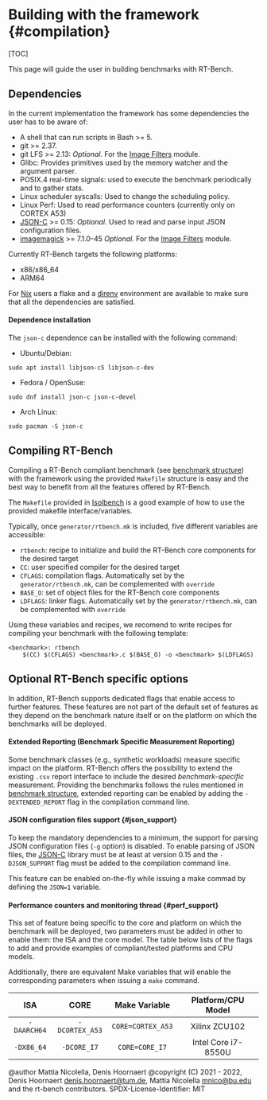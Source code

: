 # Building with the framework {#compilation}

[TOC]

This page will guide the user in building benchmarks with RT-Bench.

## Dependencies

In the current implementation the framework has some
dependencies the user has to be aware of:

- A shell that can run scripts in Bash >= 5.
- git >= 2.37.
- git LFS >= 2.13: _Optional._ For the [Image Filters](https://rt-bench.gitlab.io/rt-bench/group__image-filters.html) module.
- Glibc: Provides primitives used by the memory watcher and the argument parser.
- POSIX.4 real-time signals: used to execute the benchmark periodically and to gather stats.
- Linux scheduler syscalls: Used to change the scheduling policy.
- Linux Perf: Used to read performance counters (currently only on CORTEX A53)
- [JSON-C](https://github.com/json-c/json-c) >= 0.15: _Optional._ Used to read and parse input JSON configuration files.
- [imagemagick](https://imagemagick.org/) >= 7.1.0-45 _Optional._ For the [Image Filters](https://rt-bench.gitlab.io/rt-bench/group__image-filters.html) module.

Currently RT-Bench targets the following platforms:
- x86/x86_64
- ARM64

For [Nix](https://nixos.org/) users a flake and a [direnv](https://direnv.net/) environment are available to make sure that all the dependencies are satisfied.

#### Dependence installation
  The `json-c` dependence can be installed with the following command:
- Ubuntu/Debian:
```{.sh}
sudo apt install libjson-c5 libjson-c-dev
```
- Fedora / OpenSuse:
```{.sh}
sudo dnf install json-c json-c-devel
```
- Arch Linux:
```{.sh}
sudo pacman -S json-c
```

## Compiling RT-Bench

Compiling a RT-Bench compliant benchmark (see [benchmark structure](3-Extending_rt-bench.markdown)) with the framework using the provided `Makefile` structure is easy and the best way to benefit from all the features offered by RT-Bench.

The `Makefile` provided in [Isolbench]() is a good example of how to use the provided makefile interface/variables.

Typically, once `generator/rtbench.mk` is included, five different variables are accessible:
 - `rtbench`: recipe to initialize and build the RT-Bench core components for the desired target
 - `CC`: user specified compiler for the desired target
 - `CFLAGS`: compilation flags. Automatically set by the `generator/rtbench.mk`, can be complemented with `override`
 - `BASE_O`: set of object files for the RT-Bench core components
 - `LDFLAGS`: linker flags. Automatically set by the `generator/rtbench.mk`, can be complemented with `override`

Using these variables and recipes, we recomend to write recipes for compiling your benchmark with the following template:
```{.mk}
<benchmark>: rtbench
	$(CC) $(CFLAGS) <benchmark>.c $(BASE_O) -o <benchmark> $(LDFLAGS)
```

## Optional RT-Bench specific options

In addition, RT-Bench supports dedicated flags that enable access to further features. These features are not part of the default set of features as they depend on the benchmark nature itself or on the platform on which the benchmarks will be deployed.

#### Extended Reporting (Benchmark Specific Measurement Reporting)

Some benchmark classes (e.g., synthetic workloads) measure specific impact on the platform. RT-Bench offers the possibility to extend the existing `.csv` report interface to include the desired _benchmark-specific_ measurement. Providing the benchmarks follows the rules mentioned in [benchmark structure](3-Extending_rt-bench.markdown), extended reporting can be enabled by adding the `-DEXTENDED_REPORT` flag in the compilation command line.

#### JSON configuration files support {#json_support}
To keep the mandatory dependencies to a minimum, the support for parsing JSON configuration files (`-g` option) is disabled.
To enable parsing of JSON files, the [JSON-C](https://github.com/json-c/json-c) library must be at least at version 0.15 and the `-DJSON_SUPPORT` flag must be added to the compilation command line.

This feature can be enabled on-the-fly while issuing a make commad by defining the `JSON=1` variable.

#### Performance counters and monitoring thread {#perf_support}

This set of feature being specific to the core and platform on which the benchmark will be deployed, two parameters must be added in other to enable them: the ISA and the core model. The table below lists of the flags to add and provide examples of compliant/tested platforms and CPU models.

Additionally, there are equivalent Make variables that will enable the corresponding parameters when issuing a `make` command.

|     ISA     |      CORE      |   Make Variable   | Platform/CPU Model  |
| :---------: | :------------: | :----------------:| :-----------------: |
| `-DAARCH64` | `-DCORTEX_A53` | `CORE=CORTEX_A53` | Xilinx ZCU102       |
| `-DX86_64`  | `-DCORE_I7`    | `CORE=CORE_I7`    | Intel Core i7-8550U |

@author Mattia Nicolella, Denis Hoornaert
@copyright (C) 2021 - 2022, Denis Hoornaert <denis.hoornaert@tum.de>, Mattia Nicolella <mnico@bu.edu> and the rt-bench contributors.
SPDX-License-Identifier: MIT
